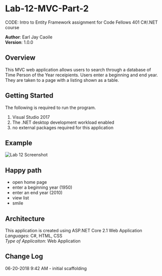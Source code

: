 # Lab-12-MVC-Part-2
CODE: Intro to Entity Framework assignment for Code Fellows 401 C#/.NET course

**Author**: Earl Jay Caoile <br />
**Version**: 1.0.0

## Overview
This MVC web application allows users to search through 
a database of Time Person of the Year receipients. Users enter a beginning and
end year. They are taken to a page with a listing shown as a table.

## Getting Started
The following is required to run the program.
1. Visual Studio 2017 
2. The .NET desktop development workload enabled
3. no external packages required for this application

## Example
![Lab 12 Screenshot](Lab12-SS.jpg)

## Happy path
- open home page
- enter a beginning year (1950)
- enter an end year (2010)
- view list
- smile

## Architecture
This application is created using ASP.NET Core 2.1 Web Application <br />
*Languages*: C#, HTML, CSS <br />
*Type of Applicaiton*: Web Application <br />

## Change Log
06-20-2018 9:42 AM - initial scaffolding <br />









